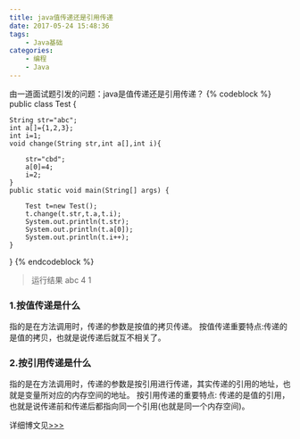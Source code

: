 ```yaml
---
title: java值传递还是引用传递
date: 2017-05-24 15:48:36
tags: 
	- Java基础
categories:
	- 编程
	- Java	
---
```


 由一道面试题引发的问题：java是值传递还是引用传递？
{% codeblock %}
public class Test {

    String str="abc";
    int a[]={1,2,3};
    int i=1;
    void change(String str,int a[],int i){
        
        str="cbd";
        a[0]=4;
        i=2;
    }
    public static void main(String[] args) {
    
        Test t=new Test();
        t.change(t.str,t.a,t.i);
        System.out.println(t.str);
        System.out.println(t.a[0]);
        System.out.println(t.i++);
    }
}
{% endcodeblock %}

<!--more-->
>运行结果
>abc
>4
>1

### 1.按值传递是什么
指的是在方法调用时，传递的参数是按值的拷贝传递。
按值传递重要特点:传递的是值的拷贝，也就是说传递后就互不相关了。

### 2.按引用传递是什么
指的是在方法调用时，传递的参数是按引用进行传递，其实传递的引用的地址，也就是变量所对应的内存空间的地址。
按引用传递的重要特点:
传递的是值的引用，也就是说传递前和传递后都指向同一个引用(也就是同一个内存空间)。

详细博文见[>>>](http://blog.csdn.net/zzp_403184692/article/details/8184751)
